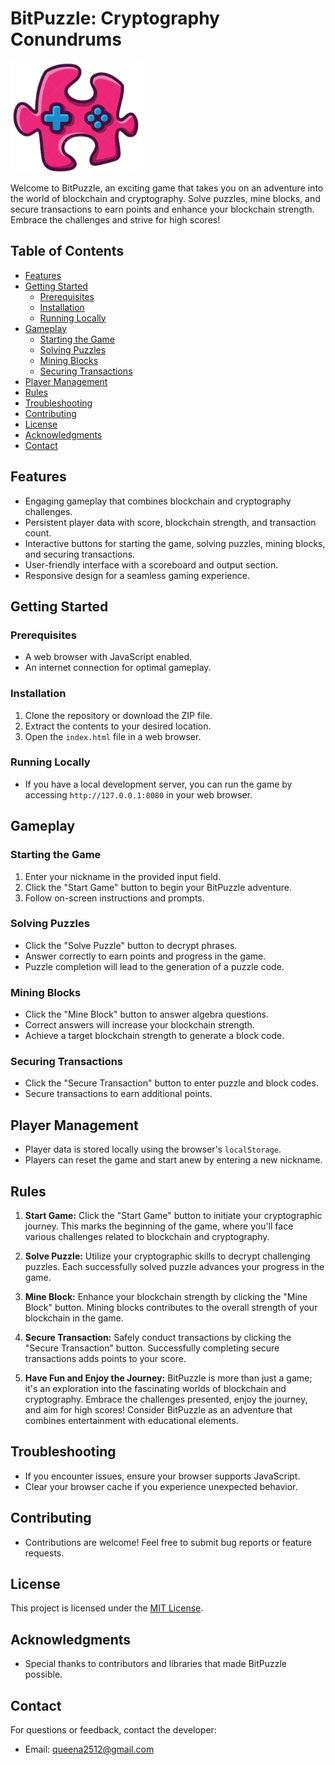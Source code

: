 # BitPuzzle: Cryptography Conundrums

![BitPuzzle Logo](logo.png)

Welcome to BitPuzzle, an exciting game that takes you on an adventure into the world of blockchain and cryptography. Solve puzzles, mine blocks, and secure transactions to earn points and enhance your blockchain strength. Embrace the challenges and strive for high scores!

## Table of Contents
- [Features](#features)
- [Getting Started](#getting-started)
  - [Prerequisites](#prerequisites)
  - [Installation](#installation)
  - [Running Locally](#running-locally)
- [Gameplay](#gameplay)
  - [Starting the Game](#starting-the-game)
  - [Solving Puzzles](#solving-puzzles)
  - [Mining Blocks](#mining-blocks)
  - [Securing Transactions](#securing-transactions)
- [Player Management](#player-management)
- [Rules](#rules)
- [Troubleshooting](#troubleshooting)
- [Contributing](#contributing)
- [License](#license)
- [Acknowledgments](#acknowledgments)
- [Contact](#contact)

## Features
- Engaging gameplay that combines blockchain and cryptography challenges.
- Persistent player data with score, blockchain strength, and transaction count.
- Interactive buttons for starting the game, solving puzzles, mining blocks, and securing transactions.
- User-friendly interface with a scoreboard and output section.
- Responsive design for a seamless gaming experience.

## Getting Started

### Prerequisites
- A web browser with JavaScript enabled.
- An internet connection for optimal gameplay.

### Installation
1. Clone the repository or download the ZIP file.
2. Extract the contents to your desired location.
3. Open the `index.html` file in a web browser.

### Running Locally
- If you have a local development server, you can run the game by accessing `http://127.0.0.1:8080` in your web browser.

## Gameplay

### Starting the Game
1. Enter your nickname in the provided input field.
2. Click the "Start Game" button to begin your BitPuzzle adventure.
3. Follow on-screen instructions and prompts.

### Solving Puzzles
- Click the "Solve Puzzle" button to decrypt phrases.
- Answer correctly to earn points and progress in the game.
- Puzzle completion will lead to the generation of a puzzle code.

### Mining Blocks
- Click the "Mine Block" button to answer algebra questions.
- Correct answers will increase your blockchain strength.
- Achieve a target blockchain strength to generate a block code.

### Securing Transactions
- Click the "Secure Transaction" button to enter puzzle and block codes.
- Secure transactions to earn additional points.

## Player Management
- Player data is stored locally using the browser's `localStorage`.
- Players can reset the game and start anew by entering a new nickname.

## Rules

1. **Start Game:** Click the "Start Game" button to initiate your cryptographic journey. This marks the beginning of the game, where you'll face various challenges related to blockchain and cryptography.

2. **Solve Puzzle:** Utilize your cryptographic skills to decrypt challenging puzzles. Each successfully solved puzzle advances your progress in the game.

3. **Mine Block:** Enhance your blockchain strength by clicking the "Mine Block" button. Mining blocks contributes to the overall strength of your blockchain in the game.

4. **Secure Transaction:** Safely conduct transactions by clicking the "Secure Transaction" button. Successfully completing secure transactions adds points to your score.

5. **Have Fun and Enjoy the Journey:** BitPuzzle is more than just a game; it's an exploration into the fascinating worlds of blockchain and cryptography. Embrace the challenges presented, enjoy the journey, and aim for high scores! Consider BitPuzzle as an adventure that combines entertainment with educational elements.


## Troubleshooting
- If you encounter issues, ensure your browser supports JavaScript.
- Clear your browser cache if you experience unexpected behavior.

## Contributing
- Contributions are welcome! Feel free to submit bug reports or feature requests.

## License
This project is licensed under the [MIT License](LICENSE).

## Acknowledgments
- Special thanks to contributors and libraries that made BitPuzzle possible.

## Contact
For questions or feedback, contact the developer:
- Email: queena2512@gmail.com
